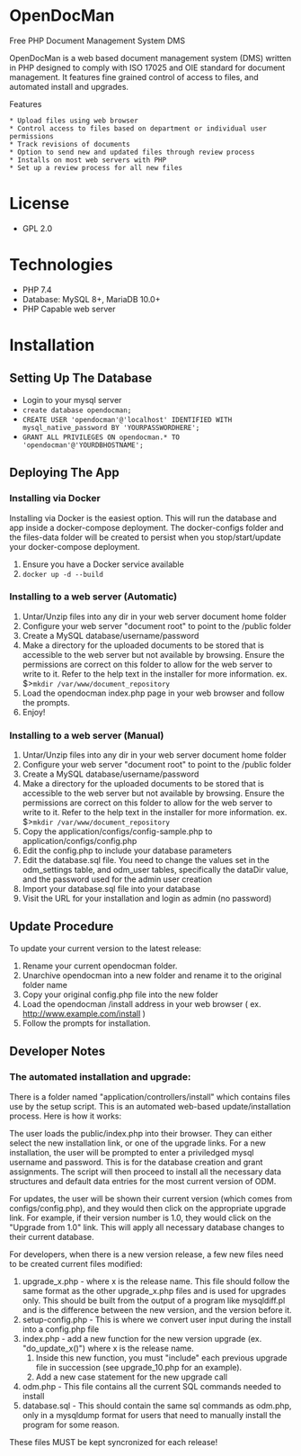 # OpenDocMan

Free PHP Document Management System DMS

OpenDocMan is a web based document management system (DMS) written in PHP designed to comply with ISO 17025 and OIE standard for document management. It features fine grained control of access to files, and automated install and upgrades.

Features

    * Upload files using web browser
    * Control access to files based on department or individual user permissions
    * Track revisions of documents
    * Option to send new and updated files through review process
    * Installs on most web servers with PHP
    * Set up a review process for all new files

# License
- GPL 2.0

# Technologies
- PHP 7.4 
- Database: MySQL 8+, MariaDB 10.0+
- PHP Capable web server

# Installation

## Setting Up The Database

- Login to your mysql server
- `create database opendocman;`
- `CREATE USER 'opendocman'@'localhost' IDENTIFIED WITH mysql_native_password BY 'YOURPASSWORDHERE';`
- `GRANT ALL PRIVILEGES ON opendocman.* TO 'opendocman'@'YOURDBHOSTNAME';`

## Deploying The App

### Installing via Docker

Installing via Docker is the easiest option. This will run the database and app inside a docker-compose deployment.
The docker-configs folder and the files-data folder will be created to persist when you stop/start/update your
docker-compose deployment. 

1. Ensure you have a Docker service available
1. `docker up -d --build`

### Installing to a web server (Automatic)

1. Untar/Unzip files into any dir in your web server document home folder
1. Configure your web server "document root" to point to the /public folder
1. Create a MySQL database/username/password
1. Make a directory for the uploaded documents to be stored that is accessible
   to the web server but not available by browsing. Ensure the
   permissions are correct on this folder to allow for the web
   server to write to it. Refer to the help text in the installer
   for more information.
   ex.  $>`mkdir /var/www/document_repository`
1. Load the opendocman index.php page in your web browser and follow the prompts.
1. Enjoy!


### Installing to a web server (Manual)

1. Untar/Unzip files into any dir in your web server document home folder
1. Configure your web server "document root" to point to the /public folder
1. Create a MySQL database/username/password
1. Make a directory for the uploaded documents to be stored that is accessible
   to the web server but not available by browsing. Ensure the
   permissions are correct on this folder to allow for the web
   server to write to it. Refer to the help text in the installer
   for more information.
   ex.  $>`mkdir /var/www/document_repository`
1. Copy the application/configs/config-sample.php to application/configs/config.php
1. Edit the config.php to include your database parameters
1. Edit the database.sql file. You need to change the values set in the odm_settings table, and odm_user tables, 
   specifically the dataDir value, and the password used for the admin user creation
1. Import your database.sql file into your database
1. Visit the URL for your installation and login as admin (no password)

## Update Procedure

To update your current version to the latest release:

1. Rename your current opendocman folder.
1. Unarchive opendocman into a new folder and rename it to the original folder name
1. Copy your original config.php file into the new folder
1. Load the opendocman /install address in your web browser ( ex. http://www.example.com/install )
1. Follow the prompts for installation.

## Developer Notes

### The automated installation and upgrade:
There is a folder named "application/controllers/install" which contains 
files use by the setup script. This is an automated web-based 
update/installation process. Here is how it works:

The user loads the public/index.php into their browser. They can either 
select the new installation link, or one of the upgrade links. For a new 
installation, the user will be prompted to enter a priviledged mysql username 
and password. This is for the database creation and grant assignments. The 
script will then proceed to install all the necessary data structures and 
default data entries for the most current version of ODM.

For updates, the user will be shown their current version (which comes from 
configs/config.php), and they would then click on the appropriate upgrade 
link. For example, if their version number is 1.0, they would click on the 
"Upgrade from 1.0" link. This will apply all necessary database changes to 
their current database.

For developers, when there is a new version release, a few new files need 
to be created current files modified:

1. upgrade_x.php - where x is the release name. This file should follow the 
   same format as the other upgrade_x.php files and is used for upgrades only. 
   This should be built from the output of a program like mysqldiff.pl and 
   is the difference between the new version, and the version before it.
2. setup-config.php - This is where we convert user input during the install
   into a config.php file
3. index.php - add a new function for the new version upgrade 
   (ex. "do_update_x()") where x is the release name.
   1. Inside this new function, you must "include" each previous upgrade 
      file in succession (see upgrade_10.php for an example).
   2. Add a new case statement for the new upgrade call
4. odm.php - This file contains all the current SQL commands needed to install
5. database.sql  - This should contain the same sql commands as odm.php, 
   only in a mysqldump format for users that need to manually install the 
   program for some reason.

These files MUST be kept syncronized for each release!